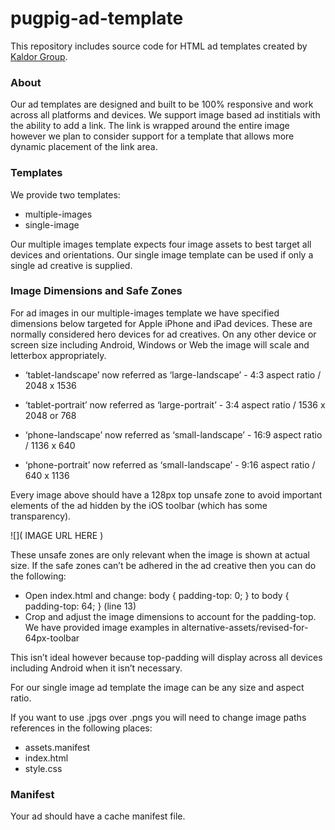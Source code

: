pugpig-ad-template
==================

This repository includes source code for HTML ad templates created by [Kaldor Group](http://kaldorgroup.com).

### About

Our ad templates are designed and built to be 100% responsive and work across all platforms and devices. We support image based ad institials with the ability to add a link. The link is wrapped around the entire image however we plan to consider support for a template that allows more dynamic placement of the link area.


### Templates

We provide two templates:
* multiple-images
* single-image

Our multiple images template expects four image assets to best target all devices and orientations.
Our single image template can be used if only a single ad creative is supplied.

### Image Dimensions and Safe Zones 

For ad images in our multiple-images template we have specified dimensions below targeted for Apple iPhone and iPad devices. These are normally considered hero devices for ad creatives. On any other device or screen size including Android, Windows or Web the image will scale and letterbox appropriately.

* ‘tablet-landscape’ now referred as ‘large-landscape’ - 4:3 aspect ratio / 2048 x 1536 
* ‘tablet-portrait’ now referred as ‘large-portrait’ - 3:4 aspect ratio / 1536 x 2048 or 768

* ‘phone-landscape’ now referred as ‘small-landscape’ - 16:9 aspect ratio / 1136 x 640
* ‘phone-portrait’ now referred as ‘small-landscape’ - 9:16 aspect ratio / 640 x 1136

Every image above should have a 128px top unsafe zone to avoid important elements of the ad hidden by the iOS toolbar (which has some transparency).


![]( IMAGE URL HERE )

These unsafe zones are only relevant when the image is shown at actual size.
If the safe zones can’t be adhered in the ad creative then you can do the following:

* Open index.html and change:
body { padding-top: 0; } to body { padding-top: 64; } (line 13)
* Crop and adjust the image dimensions to account for the padding-top. We have provided image examples in alternative-assets/revised-for-64px-toolbar

This isn’t ideal however because top-padding will display across all devices including Android when it isn’t necessary.

For our single image ad template the image can be any size and aspect ratio.

If you want to use .jpgs over .pngs you will need to change image paths references in the following places:

* assets.manifest
* index.html
* style.css

### Manifest
Your ad should have a cache manifest file. 